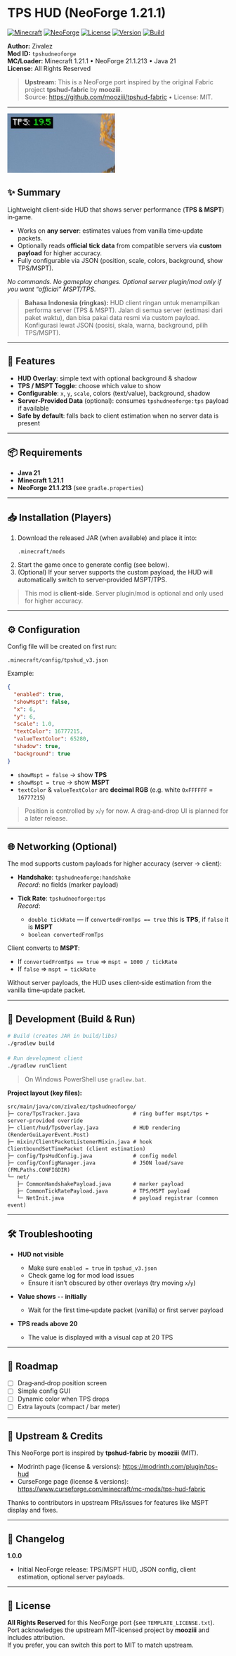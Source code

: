 # TPS HUD (NeoForge 1.21.1)

[![Minecraft](https://img.shields.io/badge/Minecraft-1.21.1-green.svg)](https://minecraft.net)
[![NeoForge](https://img.shields.io/badge/NeoForge-21.1.213-orange.svg)](https://neoforged.net)
[![License](https://img.shields.io/badge/License-MIT-yellow.svg)](LICENSE)
[![Version](https://img.shields.io/badge/Version-1.0.0-blue.svg)](../../releases)
[![Build](https://github.com/Zivalez/tpshud-neoforge/actions/workflows/build.yml/badge.svg)](https://github.com/Zivalez/tpshud-neoforge/actions/workflows/build.yml)

**Author:** Zivalez  
**Mod ID:** `tpshudneoforge`  
**MC/Loader:** Minecraft 1.21.1 • NeoForge 21.1.213 • Java 21  
**License:** All Rights Reserved

> **Upstream:** This is a NeoForge port inspired by the original Fabric project **tpshud-fabric** by **mooziii**.  
> Source: https://github.com/mooziii/tpshud-fabric • License: MIT.

---

![TPS HUD – default](docs/screenshots/TPSHUD.jpg)

## ✨ Summary

Lightweight client‑side HUD that shows server performance (**TPS & MSPT**) in‑game.

- Works on **any server**: estimates values from vanilla time‑update packets.
- Optionally reads **official tick data** from compatible servers via **custom payload** for higher accuracy.
- Fully configurable via JSON (position, scale, colors, background, show TPS/MSPT).

_No commands. No gameplay changes. Optional server plugin/mod only if you want “official” MSPT/TPS._

> **Bahasa Indonesia (ringkas):** HUD client ringan untuk menampilkan performa server (TPS & MSPT). Jalan di semua server (estimasi dari paket waktu), dan bisa pakai data resmi via custom payload. Konfigurasi lewat JSON (posisi, skala, warna, background, pilih TPS/MSPT).

---

## 🧩 Features

- **HUD Overlay**: simple text with optional background & shadow  
- **TPS / MSPT Toggle**: choose which value to show  
- **Configurable**: `x`, `y`, `scale`, colors (text/value), background, shadow  
- **Server‑Provided Data** (optional): consumes `tpshudneoforge:tps` payload if available  
- **Safe by default**: falls back to client estimation when no server data is present

---

## 📦 Requirements

- **Java 21**
- **Minecraft 1.21.1**
- **NeoForge 21.1.213** (see `gradle.properties`)

---

## 📥 Installation (Players)

1. Download the released JAR (when available) and place it into:  
   ```
   .minecraft/mods
   ```
2. Start the game once to generate config (see below).  
3. (Optional) If your server supports the custom payload, the HUD will automatically switch to server‑provided MSPT/TPS.

> This mod is **client‑side**. Server plugin/mod is optional and only used for higher accuracy.

---

## ⚙️ Configuration

Config file will be created on first run:

```
.minecraft/config/tpshud_v3.json
```

Example:
```json
{
  "enabled": true,
  "showMspt": false,
  "x": 6,
  "y": 6,
  "scale": 1.0,
  "textColor": 16777215,
  "valueTextColor": 65280,
  "shadow": true,
  "background": true
}
```

- `showMspt = false` → show **TPS**  
- `showMspt = true`  → show **MSPT**  
- `textColor` & `valueTextColor` are **decimal RGB** (e.g. white `0xFFFFFF` = `16777215`)

> Position is controlled by `x`/`y` for now. A drag‑and‑drop UI is planned for a later release.

---

## 🌐 Networking (Optional)

The mod supports custom payloads for higher accuracy (server → client):

- **Handshake**: `tpshudneoforge:handshake`  
  _Record_: no fields (marker payload)

- **Tick Rate**: `tpshudneoforge:tps`  
  _Record_:  
  - `double tickRate` — if `convertedFromTps == true` this is **TPS**, if `false` it is **MSPT**  
  - `boolean convertedFromTps`

Client converts to **MSPT**:
- If `convertedFromTps == true` ⇒ `mspt = 1000 / tickRate`  
- If `false` ⇒ `mspt = tickRate`

Without server payloads, the HUD uses client‑side estimation from the vanilla time‑update packet.

---

## 🧪 Development (Build & Run)

```bash
# Build (creates JAR in build/libs)
./gradlew build

# Run development client
./gradlew runClient
```

> On Windows PowerShell use `gradlew.bat`.

**Project layout (key files):**
```
src/main/java/com/zivalez/tpshudneoforge/
├─ core/TpsTracker.java                 # ring buffer mspt/tps + server-provided override
├─ client/hud/TpsOverlay.java           # HUD rendering (RenderGuiLayerEvent.Post)
├─ mixin/ClientPacketListenerMixin.java # hook ClientboundSetTimePacket (client estimation)
├─ config/TpsHudConfig.java             # config model
├─ config/ConfigManager.java            # JSON load/save (FMLPaths.CONFIGDIR)
└─ net/
   ├─ CommonHandshakePayload.java       # marker payload
   ├─ CommonTickRatePayload.java        # TPS/MSPT payload
   └─ NetInit.java                      # payload registrar (common event)
```

---

## 🛠️ Troubleshooting

- **HUD not visible**  
  - Make sure `enabled = true` in `tpshud_v3.json`  
  - Check game log for mod load issues  
  - Ensure it isn’t obscured by other overlays (try moving `x`/`y`)

- **Value shows `--` initially**  
  - Wait for the first time‑update packet (vanilla) or first server payload

- **TPS reads above 20**  
  - The value is displayed with a visual cap at 20 TPS

---

## 🧭 Roadmap

- [ ] Drag‑and‑drop position screen
- [ ] Simple config GUI
- [ ] Dynamic color when TPS drops
- [ ] Extra layouts (compact / bar meter)

---

## 🙏 Upstream & Credits

This NeoForge port is inspired by **tpshud-fabric** by **mooziii** (MIT).  
- Modrinth page (license & versions): https://modrinth.com/plugin/tps-hud  
- CurseForge page (license & versions): https://www.curseforge.com/minecraft/mc-mods/tps-hud-fabric

Thanks to contributors in upstream PRs/issues for features like MSPT display and fixes.

---

## 📝 Changelog

**1.0.0**
- Initial NeoForge release: TPS/MSPT HUD, JSON config, client estimation, optional server payloads.

---

## 📄 License

**All Rights Reserved** for this NeoForge port (see `TEMPLATE_LICENSE.txt`).  
Port acknowledges the upstream MIT‑licensed project by **mooziii** and includes attribution.  
If you prefer, you can switch this port to MIT to match upstream.
